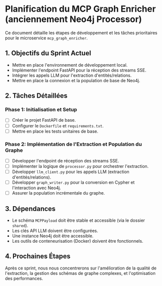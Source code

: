 # Planification du MCP Graph Enricher (anciennement Neo4j Processor)

Ce document détaille les étapes de développement et les tâches prioritaires pour le microservice `mcp_graph_enricher`.

## 1. Objectifs du Sprint Actuel

- Mettre en place l'environnement de développement local.
- Implémenter l'endpoint FastAPI pour la réception des streams SSE.
- Intégrer les appels LLM pour l'extraction d'entités/relations.
- Mettre en place la connexion et la population de base de Neo4j.

## 2. Tâches Détaillées

### Phase 1: Initialisation et Setup

- [ ] Créer le projet FastAPI de base.
- [ ] Configurer le `Dockerfile` et `requirements.txt`.
- [ ] Mettre en place les tests unitaires de base.

### Phase 2: Implémentation de l'Extraction et Population du Graphe

- [ ] Développer l'endpoint de réception des streams SSE.
- [ ] Implémenter la logique de `processor.py` pour orchestrer l'extraction.
- [ ] Développer `llm_client.py` pour les appels LLM (extraction d'entités/relations).
- [ ] Développer `graph_writer.py` pour la conversion en Cypher et l'interaction avec Neo4j.
- [ ] Assurer la population incrémentale du graphe.

## 3. Dépendances

- Le schéma `MCPPayload` doit être stable et accessible (via le dossier `shared`).
- Les clés API LLM doivent être configurées.
- Une instance Neo4j doit être accessible.
- Les outils de conteneurisation (Docker) doivent être fonctionnels.

## 4. Prochaines Étapes

Après ce sprint, nous nous concentrerons sur l'amélioration de la qualité de l'extraction, la gestion des schémas de graphe complexes, et l'optimisation des performances.
